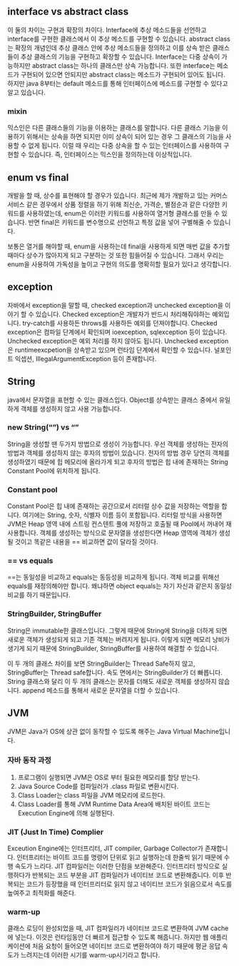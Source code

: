 ## interface vs abstract class
이 둘의 차이는 구현과 확장의 차이다.
Interface에 추상 메소드들을 선언하고 interface를 구현한 클래스에서 이 추상 메소드를 구현할 수 있습니다. abstract class는 확장의 개념인데 추상 클래스 안에 추상 메소드들을 정의하고 이를 상속 받은 클래스들이 추상 클래스의 기능을 구현하고 확장할 수 있습니다. Interface는 다중 상속이 가능하지만 abstract class는 하나의 클래스만 상속 가능합니다. 또한 interface는 메소드가 구현되어 있으면 안되지만 abstract class는 메소드가 구현되어 있어도 됩니다. 하지만 java 8부터는 default 메소드를 통해 인터페이스에 메소드를 구현할 수 있다고 알고 있습니다.

### mixin
믹스인은 다른 클래스들의 기능을 이용하는 클래스를 말합니다. 다른 클래스 기능을 이용하기 위해서는 상속을 하면 되지만 이미 상속이 되어 있는 경우 그 클래스의 기능을 사용할 수 없게 됩니다. 이럴 때 우리는 다중 상속을 할 수 있는 인터페이스를 사용하여 구현할 수 있습니다. 즉, 인터페이스는 믹스인을 정의하는데 이상적입니다.

## enum vs final
개발을 할 때, 상수를 표현해야 할 경우가 있습니다.
최근에 제가 개발하고 있는 커머스 서비스 같은 경우에서 상품 정렬을 하기 위해 최신순, 가격순, 별점순과 같은 다양한 키워드를 사용하였는데, enum은 이러한 키워드를 사용하여 열거형 클래스를 만들 수 있습니다. 반면 final은 키워드를 변수명으로 선언하고 특정 값을 넣어 구별해줄 수 있습니다.

보통은 열거를 해야할 때, enum을 사용하는데 final을 사용하게 되면 매번 값을 추가할 때마다 상수가 많아지게 되고 구분하는 것 또한 힘들어질 수 있습니다. 그래서 우리는 enum을 사용하여 가독성을 높이고 구현의 의도를 명확히할 필요가 있다고 생각합니다.

## exception
자바에서 exception을 말할 때, checked exception과 unchecked exception을 이야기 할 수 있습니다. Checked exception은 개발자가 반드시 처리해줘야하는 예외입니다. try-catch를 사용하든 throws를 사용하든 예외를 던져야합니다.
Checked exception은 컴파일 단계에서 확인되며 ioexception, sqlexception 등이 있습니다. Unchecked exception은 예외 처리를 하지 않아도 됩니다. Unchecked exception은 runtimeexcpetion을 상속받고 있으며 런타임 단계에서 확인할 수 있습니다. 널포인트 익셉션, IllegalArgumentException 등이 존재합니다.

## String
java에서 문자열을 표현할 수 있는 클래스입다.
Object를 상속받는 클래스 중에서 유일하게 객체를 생성하지 않고 사용 가능합니다.

### new String(“”) vs “”
String을 생성할 땐 두가지 방법으로 생성이 가능합니다.
우선 객체를 생성하는 전자의 방법과 객체를 생성하지 않는 후자의 방법이 있습니다.
전자의 방법 경우 당연히 객체를 생성하였기 때문에 힙 메모리에 올라가게 되고
후자의 방법은 힙 내에 존재하는 String Constant Pool에 위치하게 됩니다.

### Constant pool
Constant Pool은 힙 내에 존재하는 공간으로서 리터럴 상수 값을 저장하는 역할을 합니다. 여기에는 String, 숫자, 식별자 이름 등이 포함됩니다.
리터럴 방식을 사용하면 JVM은 Heap 영역 내에 스트링 컨스텐트 풀에 저장하고 호출될 때 Pool에서 꺼내어 재사용합니다.
객체를 생성하는 방식으로 문자열을 생성한다면 Heap 영역에 객체가 생성될 것이고 똑같은 내용을 == 비교하면 값이 달라질 것이다.

### == vs equals
==는 동일성을 비교하고 equals는 동등성을 비교하게 됩니다.
객체 비교를 위해선 equals를 재정의해야만 합니다. 왜냐하면 object equals는 자기 자신과 같은지 동일성 비교를 하기 때문입니다.

### StringBuilder, StringBuffer
String은 immutable한 클래스입니다. 그렇게 때문에 String에 String을 더하게 되면 새로운 객체가 생성되게 되고 기존 객체는 버려지게 됩니다. 이렇게 되면 메모리 낭비가 생기게 되기 때문에 StringBuilder, StringBuffer를 사용하여 해결할 수 있습니다.

이 두 개의 클래스 차이를 보면 StringBuilder는 Thread Safe하지 않고, StringBuffer는 Thread safe합니다. 속도 면에서는 StringBuilder가 더 빠릅니다.
String 클래스와 달리 이 두 개의 클래스는 문자를 더해도 새로운 객체를 생성하지 않습니다. append 메소드를 통해서 새로운 문자열을 더할 수 있습니다.

## JVM
JVM은 Java가 OS에 상관 없이 동작할 수 있도록 해주는 Java Virtual Machine입니다.

### 자바 동작 과정
1. 프로그램이 실행되면 JVM은 OS로 부터 필요한 메모리를 할당 받는다.
2. Java Source Code를 컴파일러가 .class 파일로 변환시킨다.
3. Class Loader는 class 파일을 JVM 메모리에 로드한다.
4. Class Loader를 통해 JVM Runtime Data Area에 배치된 바이트 코드는 Execution Engine에 의해 실행된다.


### JIT (Just In Time) Complier
Exceution Engine에는 인터프리터, JIT compiler, Garbage Collector가 존재합니다.
인터프리터는 바이트 코드를 명령어 단위로 읽고 실행하는데 한줄씩 읽기 때문에 수행 속도가 느리다. JIT 컴파일러는 이러한 단점을 보완해준다. 인터프리터 방식으로 실행하다가 반복되는 코드 부분을 JIT 컴파일러가 네이티브 코드로 변환해줍니다.
이후 반복되는 코드가 등장했을 때 인터프리터로 읽지 않고 네이티브 코드가 읽음으로서 속도를 높여주고 최적화를 해준다.

### warm-up
클래스 로딩이 완성되었을 때, JIT 컴파일러가 네이티브 코드로 변환하여 JVM cache에 넣는다. 이것은 런타임동안 더 빠르게 접근할 수 있도록 해줍니다.
하지만 웹 애플리케이션에 처음 요청이 들어오면 네이티브 코드로 변환하여야 하기 때문에 평균 응답 속도가 느려지는데 이러한 시기를 warm-up시기라고 합니다.


